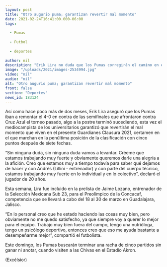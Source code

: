 ```yaml
---
layout: post
title: "Otro augurio puma; garantizan revertir mal momento"
date: 2021-02-24T16:41:00.000-06:00
tags:
  
  - Pumas
  
  - Futbol
  
  - deportes
  
author: nil
description: "Erik Lira no duda que los Pumas corregirán el camino en este Clausura 2021. No queda satisfecho"
image: "/uploads/2021/images-2534994.jpg"
video: "nil"
audio: "nil"
alt: "Otro augurio puma; garantizan revertir mal momento"
front: false
section: "Deportes"
news_id: 183124
---
```


Así como hace poco más de dos meses, Erik Lira aseguró que los Pumas iban a remontar el 4-0 en contra de las semifinales que afrontaron contra Cruz Azul el torneo pasado, algo a la postre terminó sucediendo, esta vez el mediocampista de los universitarios garantizó que revertirán el mal momento que viven en el presente Guardianes Clausura 2021, certamen en el que marchan en la penúltima posición de la clasificación con cinco puntos después de siete fechas. 

“Sin ninguna duda, sin ninguna duda vamos a levantar. Créeme que estamos trabajando muy fuerte y obviamente queremos darle una alegría a la afición. Creo que estamos muy a tiempo todavía para saber qué dejamos de hacer y con Andrés (Lillini - entrenador) y con parte del cuerpo técnico, estamos trabajando muy fuerte en lo individual y en lo colectivo”, declaró el jugador de 20 años. 

Esta semana, Lira fue incluido en la prelista de Jaime Lozano, entrenador de la Selección Mexicana Sub 23, para el Preolímpico de la Concacaf, competencia que se llevará a cabo del 18 al 30 de marzo en Guadalajara, Jalisco. 

“En lo personal creo que he estado haciendo las cosas muy bien, pero obviamente no me quedo satisfecho, ya que siempre voy a querer lo mejor para el equipo. Trabajo muy bien fuera del campo, tengo una nutrióloga, tengo un psicólogo deportivo, entonces creo que eso me ayuda bastante a desempeñarme mejor”, compartió el futbolista. 

Este domingo, los Pumas buscarán terminar una racha de cinco partidos sin ganar ni anotar, cuando visiten a las Chivas en el Estadio Akron. 

(Excélsior)